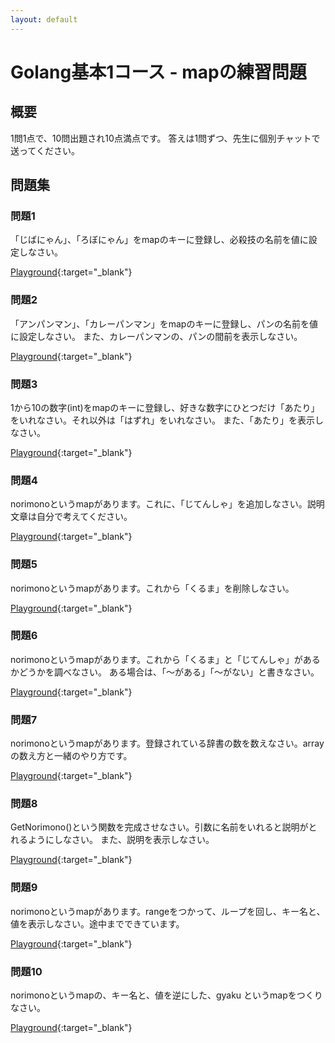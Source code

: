 ```yaml
---
layout: default
---
```


# Golang基本1コース - mapの練習問題

## 概要

1問1点で、10問出題され10点満点です。
答えは1問ずつ、先生に個別チャットで送ってください。

## 問題集

### 問題1

「じばにゃん」、「ろぼにゃん」をmapのキーに登録し、必殺技の名前を値に設定しなさい。

[Playground](https://play.golang.org/p/Gomux-vm3M){:target="_blank"}

### 問題2


「アンパンマン」、「カレーパンマン」をmapのキーに登録し、パンの名前を値に設定しなさい。
また、カレーパンマンの、パンの間前を表示しなさい。


[Playground](https://play.golang.org/p/A9_n10ejiR){:target="_blank"}


### 問題3

1から10の数字(int)をmapのキーに登録し、好きな数字にひとつだけ「あたり」をいれなさい。それ以外は「はずれ」をいれなさい。
また、「あたり」を表示しなさい。

[Playground](https://play.golang.org/p/L9AMs9iklW){:target="_blank"}


### 問題4

norimonoというmapがあります。これに、「じてんしゃ」を追加しなさい。説明文章は自分で考えてください。

[Playground](https://play.golang.org/p/w1snw8Dte7){:target="_blank"}


### 問題5

norimonoというmapがあります。これから「くるま」を削除しなさい。

[Playground](https://play.golang.org/p/5Hk-obqWH-){:target="_blank"}

### 問題6

norimonoというmapがあります。これから「くるま」と「じてんしゃ」があるかどうかを調べなさい。
ある場合は、「〜がある」「〜がない」と書きなさい。

[Playground](https://play.golang.org/p/06yW55rBTD){:target="_blank"}


### 問題7

norimonoというmapがあります。登録されている辞書の数を数えなさい。arrayの数え方と一緒のやり方です。

[Playground](https://play.golang.org/p/Sk4RkMA8LF){:target="_blank"}


### 問題8

GetNorimono()という関数を完成させなさい。引数に名前をいれると説明がとれるようにしなさい。
また、説明を表示しなさい。

[Playground](https://play.golang.org/p/jhW7U-Xhtl){:target="_blank"}


### 問題9

norimonoというmapがあります。rangeをつかって、ループを回し、キー名と、値を表示しなさい。途中までできています。

[Playground](https://play.golang.org/p/5Xs--B3e-j){:target="_blank"}



### 問題10


norimonoというmapの、キー名と、値を逆にした、gyaku というmapをつくりなさい。


[Playground](https://play.golang.org/p/VPrrm_y8G-){:target="_blank"}



